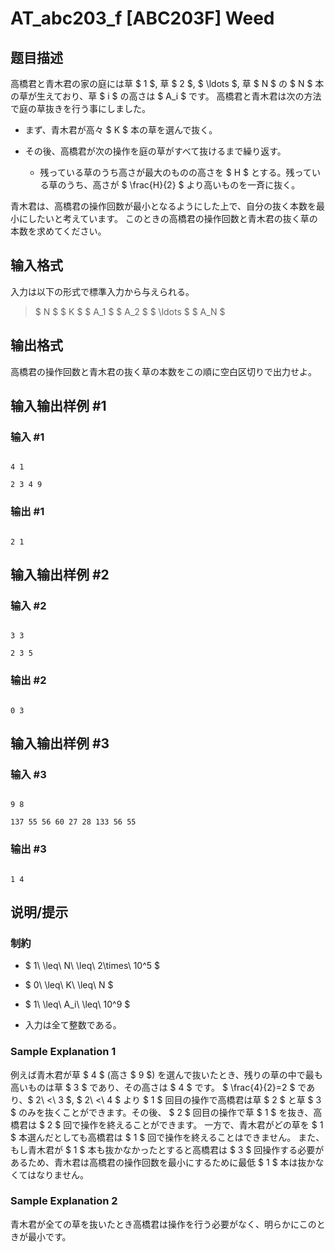 # AT_abc203_f [ABC203F] Weed

## 题目描述

[problemUrl]: https://atcoder.jp/contests/abc203/tasks/abc203_f

高橋君と青木君の家の庭には草 $ 1 $, 草 $ 2 $, $ \ldots $, 草 $ N $ の $ N $ 本の草が生えており、草 $ i $ の高さは $ A_i $ です。 高橋君と青木君は次の方法で庭の草抜きを行う事にしました。

- まず、青木君が高々 $ K $ 本の草を選んで抜く。
- その後、高橋君が次の操作を庭の草がすべて抜けるまで繰り返す。
  
  
  - 残っている草のうち高さが最大のものの高さを $ H $ とする。残っている草のうち、高さが $ \frac{H}{2} $ より高いものを一斉に抜く。

青木君は、高橋君の操作回数が最小となるようにした上で、自分の抜く本数を最小にしたいと考えています。 このときの高橋君の操作回数と青木君の抜く草の本数を求めてください。

## 输入格式

入力は以下の形式で標準入力から与えられる。

> $ N $ $ K $ $ A_1 $ $ A_2 $ $ \ldots $ $ A_N $

## 输出格式

高橋君の操作回数と青木君の抜く草の本数をこの順に空白区切りで出力せよ。

## 输入输出样例 #1

### 输入 #1

```
4 1
2 3 4 9
```

### 输出 #1

```
2 1
```

## 输入输出样例 #2

### 输入 #2

```
3 3
2 3 5
```

### 输出 #2

```
0 3
```

## 输入输出样例 #3

### 输入 #3

```
9 8
137 55 56 60 27 28 133 56 55
```

### 输出 #3

```
1 4
```

## 说明/提示

### 制約

- $ 1\ \leq\ N\ \leq\ 2\times\ 10^5 $
- $ 0\ \leq\ K\ \leq\ N $
- $ 1\ \leq\ A_i\ \leq\ 10^9 $
- 入力は全て整数である。

### Sample Explanation 1

例えば青木君が草 $ 4 $ (高さ $ 9 $) を選んで抜いたとき、残りの草の中で最も高いものは草 $ 3 $ であり、その高さは $ 4 $ です。 $ \frac{4}{2}=2 $ であり、$ 2\ <\ 3 $, $ 2\ <\ 4 $ より $ 1 $ 回目の操作で高橋君は草 $ 2 $ と草 $ 3 $ のみを抜くことができます。その後、 $ 2 $ 回目の操作で草 $ 1 $ を抜き、高橋君は $ 2 $ 回で操作を終えることができます。 一方で、青木君がどの草を $ 1 $ 本選んだとしても高橋君は $ 1 $ 回で操作を終えることはできません。 また、もし青木君が $ 1 $ 本も抜かなかったとすると高橋君は $ 3 $ 回操作する必要があるため、青木君は高橋君の操作回数を最小にするために最低 $ 1 $ 本は抜かなくてはなりません。

### Sample Explanation 2

青木君が全ての草を抜いたとき高橋君は操作を行う必要がなく、明らかにこのときが最小です。